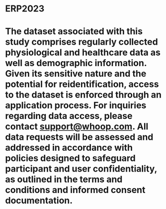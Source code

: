 # ERP2023
# The dataset associated with this study comprises regularly collected physiological and healthcare data as well as demographic information. Given its sensitive nature and the potential for reidentification, access to the dataset is enforced through an application process. For inquiries regarding data access, please contact support@whoop.com. All data requests will be assessed and addressed in accordance with policies designed to safeguard participant and user confidentiality, as outlined in the terms and conditions and informed consent documentation.
